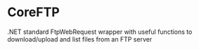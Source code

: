 # CoreFTP
.NET standard FtpWebRequest wrapper with useful functions to download/upload and list files from an FTP server
